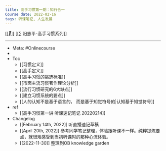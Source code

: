 ```yaml
---
title: 高手习惯第一期：知行合一
Course date: 2022-02-16
tags: 听课笔记, 人生发展
---
```

[[_🌲_]] [[∑ 阳志平-高手习惯系列]]

---

- Meta:
  #Onlinecourse
- 
- Toc
	- [[习惯定义]]
	- [[高手定义]]
	- [[高手习惯的挑选标准]]
	- [[市面主流习惯著作理论分析]]
	- [[流行习惯研究的6大缺点]]
	- [[建立习惯系统的要点]]
	- [[人的认知不是基于语言的， 而是基于知觉符号的|认知基于知觉符号]]
- ref
	-  [[高手习惯第一讲 听课速记笔记 20220214]]
- Changelog
	- [[February 14th, 2022]] 听直播速记草稿
	- [[April 20th, 2022]] 参考同学笔记整理，体验跟听课不一样。纯粹提炼要点，就很难感受到当初听课时的那种心流体验。
	- [[2022-11-30]] 整理到OB knowledge garden